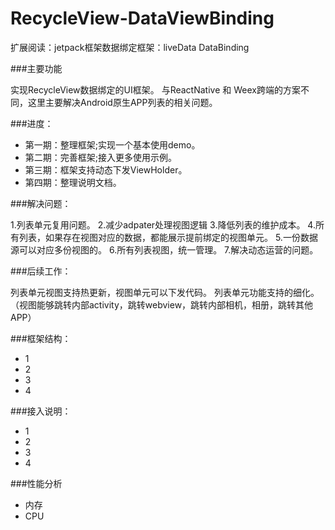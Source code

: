 # RecycleView-DataViewBinding
扩展阅读：jetpack框架数据绑定框架：liveData  DataBinding

###主要功能

实现RecycleView数据绑定的UI框架。
与ReactNative 和 Weex跨端的方案不同，这里主要解决Android原生APP列表的相关问题。

###进度：
- 第一期：整理框架;实现一个基本使用demo。
- 第二期：完善框架;接入更多使用示例。
- 第三期：框架支持动态下发ViewHolder。
- 第四期：整理说明文档。

###解决问题：

1.列表单元复用问题。
2.减少adpater处理视图逻辑
3.降低列表的维护成本。
4.所有列表，如果存在视图对应的数据，都能展示提前绑定的视图单元。
5.一份数据源可以对应多份视图的。
6.所有列表视图，统一管理。
7.解决动态运营的问题。

###后续工作：

列表单元视图支持热更新，视图单元可以下发代码。
列表单元功能支持的细化。（视图能够跳转内部activity，跳转webview，跳转内部相机，相册，跳转其他APP）

###框架结构：
- 1
- 2
- 3
- 4

###接入说明：
- 1
- 2
- 3
- 4

###性能分析
- 内存
- CPU
